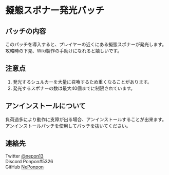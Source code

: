 # 擬態スポナー発光パッチ

## パッチの内容
このパッチを導入すると、プレイヤーの近くにある擬態スポナーが発光します。  
攻略時の下見、Wiki製作の手助けになれると嬉しいです。

## 注意点
1. 発光するシュルカーを大量に召喚するため重くなることがあります。
2. 発光するスポナーの数は最大40個までに制限されています。

## アンインストールについて
負荷過多により動作に支障が出る場合、アンインストールすることが出来ます。  
アンインストールパッチを使用してパッチを抜いてください。

## 連絡先

Twitter [@nepon13](https://twitter.com/nepon13)  
Discord Ponpon#5326  
GitHub [NePonpon](https://github.com/NePonpon)  
